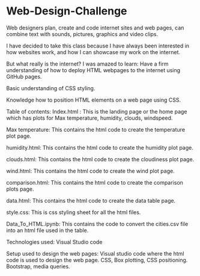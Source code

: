 # Web-Design-Challenge
Web designers plan, create and code internet sites and web pages, can combine text with sounds, pictures, graphics and video clips.

I have decided to take this class because I have always been interested in how websites work, and how I can showcase my work on the internet.

But what really is the internet? I was amazed to learn:
Have a firm understanding of how to deploy HTML webpages to the internet using GitHub pages.

Basic understanding of CSS styling.  

Knowledge how to position HTML elements on a web page using CSS.

Table of contents:
Index.html : This is the landing page or the home page which has plots for Max temperature, humidity, clouds, windspeed.

Max temperature: This contains the html code to create the temperature plot page.

humidity.html: This contains the html code to create the humidity plot page.

clouds.html: This contains the html code to create the cloudiness plot page.

wind.html: This contains the html code to create the wind plot page.

comparison.html: This contains the html code to create the comparison plots page.

data.html: This contains the html code to create the data table page.

style.css: This is css styling sheet for all the html files.

Data_To_HTML.ipynb: This contains the code to convert the cities.csv file into an html file used in the table.

Technologies used:
Visual Studio code

Setup used to design the web pages:
Visual studio code where the html code is used to design the web page.
CSS, Box plotting, CSS positioning.
Bootstrap, media queries. 

